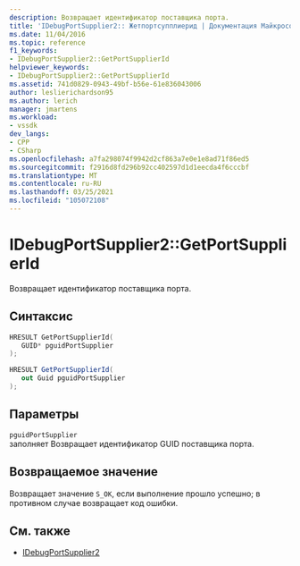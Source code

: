 ```yaml
---
description: Возвращает идентификатор поставщика порта.
title: 'IDebugPortSupplier2:: Жетпортсупплиерид | Документация Майкрософт'
ms.date: 11/04/2016
ms.topic: reference
f1_keywords:
- IDebugPortSupplier2::GetPortSupplierId
helpviewer_keywords:
- IDebugPortSupplier2::GetPortSupplierId
ms.assetid: 741d0829-0943-49bf-b56e-61e836043006
author: leslierichardson95
ms.author: lerich
manager: jmartens
ms.workload:
- vssdk
dev_langs:
- CPP
- CSharp
ms.openlocfilehash: a7fa298074f9942d2cf863a7e0e1e8ad71f86ed5
ms.sourcegitcommit: f2916d8fd296b92cc402597d1d1eecda4f6cccbf
ms.translationtype: MT
ms.contentlocale: ru-RU
ms.lasthandoff: 03/25/2021
ms.locfileid: "105072108"
---
```

# <a name="idebugportsupplier2getportsupplierid"></a>IDebugPortSupplier2::GetPortSupplierId
Возвращает идентификатор поставщика порта.

## <a name="syntax"></a>Синтаксис

```cpp
HRESULT GetPortSupplierId( 
   GUID* pguidPortSupplier
);
```

```csharp
HRESULT GetPortSupplierId( 
   out Guid pguidPortSupplier
);
```

## <a name="parameters"></a>Параметры
`pguidPortSupplier`\
заполняет Возвращает идентификатор GUID поставщика порта.

## <a name="return-value"></a>Возвращаемое значение
 Возвращает значение `S_OK`, если выполнение прошло успешно; в противном случае возвращает код ошибки.

## <a name="see-also"></a>См. также
- [IDebugPortSupplier2](../../../extensibility/debugger/reference/idebugportsupplier2.md)
